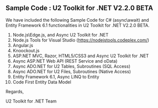 ## Sample Code : U2 Toolkit for .NET V2.2.0 BETA ##

We have included the following Sample Code for C# (async\await) and Entity Framework 6.1 functionalities in U2 Toolkit for .NET V2.2.0 BETA.

 1. Node.js\Edge.js, and Async U2 Toolkit for .NET
 2. Node.js Tools for Visual Studio (https://nodejstools.codeplex.com/) 
 3. Angular.js
 4. Knoockout.js
 5. ASP.NET MVC, Razor, HTML5/CSS3 and Async U2 Toolkit for .NET
 6. Async ASP.NET Web API (REST Service and oData)
 7. Async ADO.NET for U2 Tables, Subroutines (SQL Access)
 8. Async ADO.NET for U2 Files, Subroutines (Native Access)
 9. Entity Framework 6.1, Async LINQ to Entity
 10. Code First Entity Data Model

 Regards,

 U2 Toolkit for .NET Team